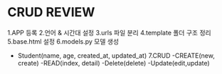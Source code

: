 # CRUD REVIEW

1.APP 등록
2.언어 & 시간대 설정
3.urls 파일 분리
4.template 폴더 구조 정리
5.base.html 설정
6.models.py 모델 생성
- Student(name, age, created_at, updated_at)
7.CRUD
-CREATE(new, create)
-READ(index, detail)
-Delete(delete)
-Update(edit,update)